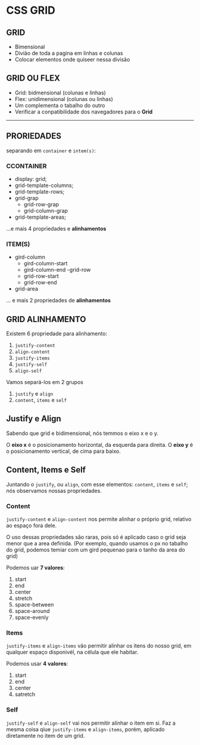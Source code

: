 # CSS GRID

## GRID

- Bimensional
- Divião de toda a pagina em linhas e colunas
- Colocar elementos onde quiseer nessa divisão


## GRID OU FLEX

- Grid: bidmensional (colunas e linhas)
- Flex: unidimensional (colunas ou linhas)
- Um complementa o tabalho do outro 
- Verificar a conpatibilidade dos navegadores para o **Grid**


---

## PRORIEDADES

separando em `container` e `intem(s)`:

### CCONTAINER

- display: grid;
- grid-template-columns;
- grid-template-rows;
- grid-grap
    - grid-row-grap
    - grid-column-grap
- grid-template-areas;

...e mais 4 propriedades e **alinhamentos**

### ITEM(S)

- gird-column
    - gird-column-start
    - gird-column-end
-grid-row
    - grid-row-start
    - grid-row-end
- grid-area

... e mais 2 propriedades de **alinhamentos**


## GRID ALINHAMENTO

Existem 6 propriedade para alinhamento:
1. `justify-content`
2. `align-content`
3. `justify-items`
4. `justify-self`
5. `align-self`

Vamos separá-los em 2 grupos
1. `justify` e `align`
2.  `content`, `items` e `self`

## Justify e Align

Sabendo que grid e bidimensional, nós temmos o eixo x e o y.

O **eixo x** é o posicionamento horizontal, da esquerda para direita.
O **eixo y** é o posicionamento vertical, de cima para baixo.


## Content, Items e Self

Juntando o `justify`, ou `align`, com esse elementos: `content`, `items` e `self`;
nós observamos nossas propriedades.

### Content

`justify-content` e `align-content` nos permite alinhar o próprio grid, relativo ao espaço fora dele.

O uso dessas propriedades são raras, pois só é aplicado caso o grid seja menor que a area definida.
(Por exemplo, quando usamos o px no tabalho do grid, podemos temiar com um gird pequenao para o tanho da 
area do grid)

Podemos uar **7 valores**:
1. start
2. end
3. center
4. stretch
5. space-between
6. space-around
8. space-evenly


### Items

`justify-items` e `align-items` vão permitir alinhar os itens do nosso grid, em qualquer espaço disponivél, na célula que ele habitar.

Podemos usar **4 valores**:
1. start
2. end
3. center
4. satretch


### Self

`justify-self` e `align-self` vai nos permitir alinhar o item em si.
Faz a mesma coisa qiue `justify-items` e `align-items`, porém, aplicado diretamente no item de um grid.
